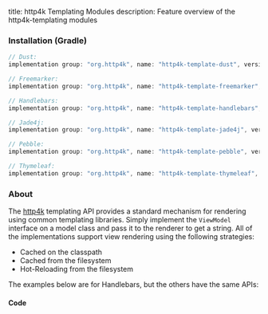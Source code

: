 title: http4k Templating Modules
description: Feature overview of the http4k-templating modules

### Installation (Gradle)

```groovy
// Dust: 
implementation group: "org.http4k", name: "http4k-template-dust", version: "3.285.2"

// Freemarker: 
implementation group: "org.http4k", name: "http4k-template-freemarker", version: "3.285.2"

// Handlebars: 
implementation group: "org.http4k", name: "http4k-template-handlebars", version: "3.285.2"

// Jade4j: 
implementation group: "org.http4k", name: "http4k-template-jade4j", version: "3.285.2"

// Pebble: 
implementation group: "org.http4k", name: "http4k-template-pebble", version: "3.285.2"

// Thymeleaf: 
implementation group: "org.http4k", name: "http4k-template-thymeleaf", version: "3.285.2"
```

### About
The [http4k] templating API provides a standard mechanism for rendering using common templating libraries. Simply implement the `ViewModel` interface on a model class and pass it to the renderer to get a string. All of the implementations support view rendering using the following strategies:

* Cached on the classpath
* Cached from the filesystem
* Hot-Reloading from the filesystem

The examples below are for Handlebars, but the others have the same APIs:

#### Code  [<img class="octocat"/>](https://github.com/http4k/http4k/blob/master/src/docs/guide/modules/templating/example.kt)

<script src="https://gist-it.appspot.com/https://github.com/http4k/http4k/blob/master/src/docs/guide/modules/templating/example.kt"></script>

[http4k]: https://http4k.org
